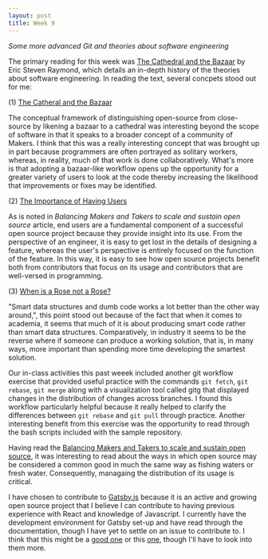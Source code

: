 ```yaml
---
layout: post
title: Week 9
---
```



_Some more advanced Git and theories about software engineering_



<!--
	reviewed sample git workflows that were done in class in order to develop a deeper understanding
-->


<!-- Cathedral and the Bazaar 


-->
The primary reading for this week was [The Cathedral and the Bazaar][1] by Eric Steven Raymond, which details an in-depth history of the theories about software engineering. In reading the text, several concpets stood out for me:

(1) [The Catheral and the Bazaar][1]
	
The conceptual framework of distinguishing open-source from close-source by likening a bazaar to a cathedral was interesting beyond the scope of software in that it speaks to a broader concept of a community of Makers. I think that this was a really interesting concept that was brought up in part because programmers are often portrayed as solitary workers, whereas, in reality, much of that work is done collaboratively. What's more is that adopting a bazaar-like workflow opens up the opportunity for a greater variety of users to look at the code thereby increasing the likelihood that improvements or fixes may be identified.

(2) [The Importance of Having Users][3]

As is noted in _Balancing Makers and Takers to scale and sustain open source_ article, end users are a fundamental component of a successful open source project because they provide insight into its use. From the perspective of an engineer, it is easy to get lost in the details of designing a feature, whereas the user's perspective is entirely focused on the function of the feature. In this way, it is easy to see how open source projects benefit both from contributors that focus on its usage and contributors that are well-versed in programming.

(3) [When is a Rose not a Rose?][4]

"Smart data structures and dumb code works a lot better than the other way around,", this point stood out because of the fact that when it comes to academia, it seems that much of it is about producing smart code rather than smart data structures. Comparatively, in industry it seems to be the reverse where if someone can produce a working solution, that is, in many ways, more important than spending more time developing the smartest solution. 

Our in-class activities this past weeek included another git workflow exercise that provided useful practice with the commands `git fetch`, `git rebase`, `git merge` along with a visualization tool called gitg that displayed changes in the distribution of changes across branches. I found this workflow particularly helpful because it really helped to clarify the differences between `git rebase` and `git pull` through practice. Another interesting benefit from this exercise was the opportunity to read through the bash scripts included with the sample repository. 

Having read the [Balancing Makers and Takers to scale and sustain open source][2], it was interesting to read about the ways in which open source may be considered a common good in much the same way as fishing waters or fresh water. Consequently, managaing the distribution of its usage is critical. 

I have chosen to contribute to [Gatsby.js][5] because it is an active and growing open source project that I believe I can contribute to having previous experience with React and knowledge of Javascript. I currently have the development environment for Gatsby set-up and have read through the documentation, though I have yet to settle on an issue to contribute to. I think that this might be a [good one][6] or this [one][7], though I'll have to look into them more.

[1]: http://www.catb.org/~esr/writings/cathedral-bazaar/cathedral-bazaar/index.html
[2]: https://dri.es/balancing-makers-and-takers-to-scale-and-sustain-open-source
[3]: http://www.catb.org/~esr/writings/cathedral-bazaar/cathedral-bazaar/ar01s03.html
[4]: http://www.catb.org/~esr/writings/cathedral-bazaar/cathedral-bazaar/ar01s06.html
[5]: https://github.com/gatsbyjs/gatsby
[6]: https://github.com/gatsbyjs/gatsby/issues/18284
[7]: https://github.com/gatsbyjs/gatsby/issues/18280

